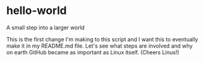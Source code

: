 # hello-world
A small step into a larger world

This is the first change I'm making to this script and I want this to eventually make it in my README.md file. Let's see what steps are involved and why on earth GitHub became as important as Linux itself. (Cheers Linus!)
